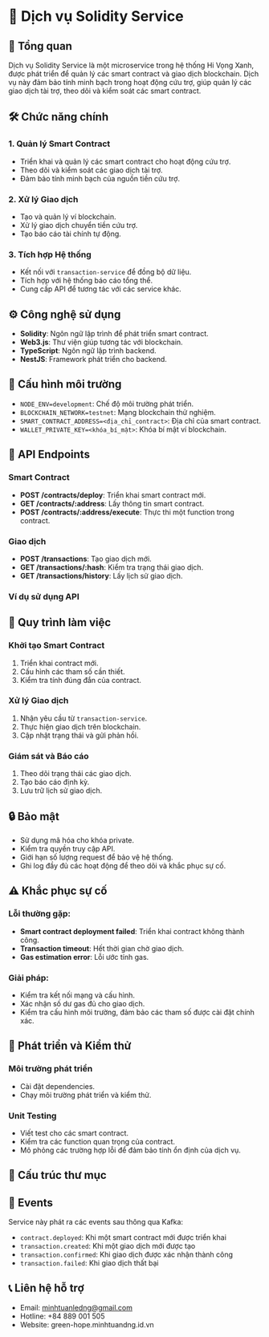 # 🔐 Dịch vụ Solidity Service

## 📝 Tổng quan
Dịch vụ Solidity Service là một microservice trong hệ thống Hi Vọng Xanh, được phát triển để quản lý các smart contract và giao dịch blockchain. Dịch vụ này đảm bảo tính minh bạch trong hoạt động cứu trợ, giúp quản lý các giao dịch tài trợ, theo dõi và kiểm soát các smart contract.

## 🛠️ Chức năng chính

### 1. Quản lý Smart Contract
- Triển khai và quản lý các smart contract cho hoạt động cứu trợ.
- Theo dõi và kiểm soát các giao dịch tài trợ.
- Đảm bảo tính minh bạch của nguồn tiền cứu trợ.

### 2. Xử lý Giao dịch
- Tạo và quản lý ví blockchain.
- Xử lý giao dịch chuyển tiền cứu trợ.
- Tạo báo cáo tài chính tự động.

### 3. Tích hợp Hệ thống
- Kết nối với `transaction-service` để đồng bộ dữ liệu.
- Tích hợp với hệ thống báo cáo tổng thể.
- Cung cấp API để tương tác với các service khác.

## ⚙️ Công nghệ sử dụng
- **Solidity**: Ngôn ngữ lập trình để phát triển smart contract.
- **Web3.js**: Thư viện giúp tương tác với blockchain.
- **TypeScript**: Ngôn ngữ lập trình backend.
- **NestJS**: Framework phát triển cho backend.

## 🌱 Cấu hình môi trường
- `NODE_ENV=development`: Chế độ môi trường phát triển.
- `BLOCKCHAIN_NETWORK=testnet`: Mạng blockchain thử nghiệm.
- `SMART_CONTRACT_ADDRESS=<địa_chỉ_contract>`: Địa chỉ của smart contract.
- `WALLET_PRIVATE_KEY=<khóa_bí_mật>`: Khóa bí mật ví blockchain.

## 🚀 API Endpoints

### Smart Contract
- **POST /contracts/deploy**: Triển khai smart contract mới.
- **GET /contracts/:address**: Lấy thông tin smart contract.
- **POST /contracts/:address/execute**: Thực thi một function trong contract.

### Giao dịch
- **POST /transactions**: Tạo giao dịch mới.
- **GET /transactions/:hash**: Kiểm tra trạng thái giao dịch.
- **GET /transactions/history**: Lấy lịch sử giao dịch.

### Ví dụ sử dụng API

## 🔄 Quy trình làm việc

### Khởi tạo Smart Contract
1. Triển khai contract mới.
2. Cấu hình các tham số cần thiết.
3. Kiểm tra tính đúng đắn của contract.

### Xử lý Giao dịch
1. Nhận yêu cầu từ `transaction-service`.
2. Thực hiện giao dịch trên blockchain.
3. Cập nhật trạng thái và gửi phản hồi.

### Giám sát và Báo cáo
1. Theo dõi trạng thái các giao dịch.
2. Tạo báo cáo định kỳ.
3. Lưu trữ lịch sử giao dịch.

## 🔒 Bảo mật
- Sử dụng mã hóa cho khóa private.
- Kiểm tra quyền truy cập API.
- Giới hạn số lượng request để bảo vệ hệ thống.
- Ghi log đầy đủ các hoạt động để theo dõi và khắc phục sự cố.

## ⚠️ Khắc phục sự cố

### Lỗi thường gặp:
- **Smart contract deployment failed**: Triển khai contract không thành công.
- **Transaction timeout**: Hết thời gian chờ giao dịch.
- **Gas estimation error**: Lỗi ước tính gas.

### Giải pháp:
- Kiểm tra kết nối mạng và cấu hình.
- Xác nhận số dư gas đủ cho giao dịch.
- Kiểm tra cấu hình môi trường, đảm bảo các tham số được cài đặt chính xác.

## 🧪 Phát triển và Kiểm thử

### Môi trường phát triển
- Cài đặt dependencies.
- Chạy môi trường phát triển và kiểm thử.

### Unit Testing
- Viết test cho các smart contract.
- Kiểm tra các function quan trọng của contract.
- Mô phỏng các trường hợp lỗi để đảm bảo tính ổn định của dịch vụ.

## 📁 Cấu trúc thư mục

## 📢 Events
Service này phát ra các events sau thông qua Kafka:

- `contract.deployed`: Khi một smart contract mới được triển khai
- `transaction.created`: Khi một giao dịch mới được tạo
- `transaction.confirmed`: Khi giao dịch được xác nhận thành công
- `transaction.failed`: Khi giao dịch thất bại

## 📞 Liên hệ hỗ trợ
- Email: minhtuanledng@gmail.com 
- Hotline: +84 889 001 505 
- Website: green-hope.minhtuandng.id.vn
